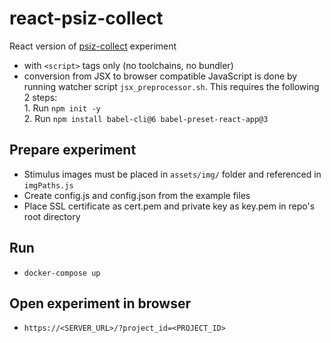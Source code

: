 # react-psiz-collect

React version of [psiz-collect](https://github.com/psiz-org/psiz-collect) experiment
* with `<script>` tags only (no toolchains, no bundler)  
* conversion from JSX to browser compatible JavaScript is done by running watcher script `jsx_preprocessor.sh`. This requires the following 2 steps:  
      1. Run `npm init -y`   
      2. Run `npm install babel-cli@6 babel-preset-react-app@3`  

## Prepare experiment

* Stimulus images must be placed in `assets/img/` folder and referenced in `imgPaths.js` 
* Create config.js and config.json from the example files  
* Place SSL certificate as cert.pem and private key as key.pem in repo's root directory 

## Run
* `docker-compose up`
      
## Open experiment in browser
* `https://<SERVER_URL>/?project_id=<PROJECT_ID> `  

